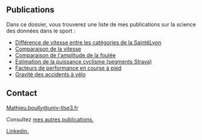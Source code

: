 ## Publications

Dans ce dossier, vous trouverez une liste de mes publications sur la science des données dans le sport :

- [Différence de vitesse entre les catégories de la SaintéLyon](https://mathieu-boully.000webhostapp.com/sports-analysis/documents/anova-saintelyon.htmll)
- [Comparaison de la vitesse](https://mathieu-boully.000webhostapp.com/sports-analysis/documents/comparaison-vitesse-newbalance-vaporfly.html)
- [Comparaison de l'amplitude de la foulée](https://mathieu-boully.000webhostapp.com/sports-analysis/documents/comparaison-amplitude-foulee-newbalance-vaporfly.html)
- [Estimation de la puissance cyclisme (segments Strava)](https://mathieu-boully.000webhostapp.com/sports-analysis/documents/comparaison-amplitude-foulee-newbalance-vaporfly.html)
- [Facteurs de performance en course à pied](https://mathieu-boully.000webhostapp.com/sports-analysis/documents/facteurs-de-performance-en-course-a-pied.pdf)
- [Gravité des accidents à vélo](https://mathieu-boully.000webhostapp.com/sports-analysis/documents/acp-bike-crash.html)

## Contact

Mathieu.boully@univ-tlse3.fr

Consultez [mes autres publications.](https://mathieu-boully.000webhostapp.com/sports-analysis/)

[Linkedin.](https://www.linkedin.com/in/mathieu-boully-61b910175/)
